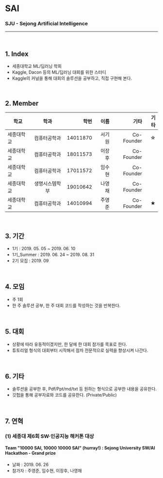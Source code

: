 # SAI
### SJU - Sejong Artificial Intelligence

<hr>
<br>

## 1. Index
 - 세종대학교 ML/딥러닝 학회
 - Kaggle, Dacon 등의 ML/딥러닝 대회를 위한 스터디
 - Kaggle의 커널을 통해 대회의 솔루션을 공부하고, 직접 구현해 본다.
 
 <br>
 
## 2. Member

| 학교 | 학과 | 학번 | 이름 | 기타 | 기타 |
|---|:---:|---:|---:|---:|---:|
| 세종대학교 | 컴퓨터공학과 | 14011870 | 서기원 | Co-Founder | ☆ |
| 세종대학교 | 컴퓨터공학과 | 18011573 | 이장후 | Co-Founder | |
| 세종대학교 | 컴퓨터공학과 | 17011572 | 임수현 | Co-Founder | |
| 세종대학교 | 생명시스템학부 | 19010642 | 나영채 | Co-Founder | |
| 세종대학교 | 컴퓨터공학과 | 14010994 | 주영준 | Co-Founder | ★ |

 <br>

## 3. 기간
 - 1기 : 2019. 05. 05 ~ 2019. 06. 10
 - 1기_Summer : 2019. 06. 24 ~ 2019. 08. 31
 - 2기 모집 : 2019. 09

<br>
 
## 4. 모임
 - 주 1회
 - 한 주 솔루션 공부, 한 주 대회 코드를 작성하는 것을 반복한다.
 
 <br>
 
## 5. 대회
 - 상황에 따라 유동적이겠지만, 한 달에 한 대회 참가를 목표로 한다.
 - 튜토리얼 형식의 대회부터 시작해서 점차 전문적으로 실력을 향상시켜 나간다.
 
 <br>
 
## 6. 기타
 - 솔루션을 공부한 후, Pdf/Ppt/md/txt 등 원하는 형식으로 공부한 내용을 공유한다.
 - 깃헙을 통해 공부자료와 코드를 공유한다. (Private/Public)


 <br>
 

## 7. 연혁
### (1) 세종대 제6회 SW·인공지능 해커톤 대상
<h4> Team "10000 SAI, 10000 10000 SAI" (hurray!) : Sejong University SW/AI Hackathon - Grand prize </h4>

 - 날짜 : 2019. 06. 26
 - 참가자 : 주영준, 임수현, 이장후, 나영채
